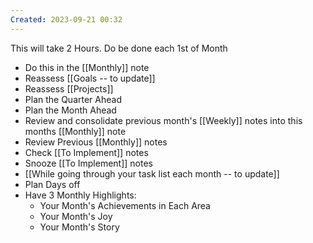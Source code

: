 ```yaml
---
Created: 2023-09-21 00:32
---
```

This will take 2 Hours. Do be done each 1st of Month
- Do this in the [[Monthly]] note
- Reassess [[Goals -- to update]]
- Reassess [[Projects]]
- Plan the Quarter Ahead
- Plan the Month Ahead
- Review and consolidate previous month's [[Weekly]] notes into this months [[Monthly]] note
- Review Previous [[Monthly]] notes
- Check [[To Implement]] notes
- Snooze [[To Implement]] notes
- [[While going through your task list each month -- to update]]
- Plan Days off
- Have 3 Monthly Highlights:
	- Your Month's Achievements in Each Area
	- Your Month's Joy
	- Your Month's Story
